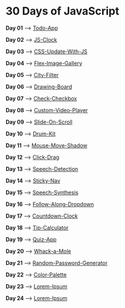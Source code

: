 # 30 Days of JavaScript

**Day 01** --> [Todo-App](https://todo-app-sr.netlify.app/)

**Day 02** --> [JS-Clock](https://js-clock-sr.netlify.app/)

**Day 03** --> [CSS-Update-With-JS](https://codepen.io/LeviaThanSr/full/VwmXxBG)

**Day 04** --> [Flex-Image-Gallery](https://image-gallery-sr.netlify.app/)

**Day 05** --> [City-Filter](https://moroccan-city-filter.netlify.app/)

**Day 06** --> [Drawing-Board](https://drawing-board-levisr.netlify.app/)

**Day 07** --> [Check-Checkbox](https://check-checkbox-sr.netlify.app/)

**Day 08** --> [Custom-Video-Player](https://custom-video-palyer-sr.netlify.app/)

**Day 09** --> [Slide-On-Scroll](https://slide-in-on-scroll-sr.netlify.app)

**Day 10** --> [Drum-Kit](https://drum-kit-sr.netlify.app/)

**Day 11** --> [Mouse-Move-Shadow](https://text-shadow-change.netlify.app/)

**Day 12** --> [Click-Drag](https://click-drag-sr.netlify.app/)

**Day 13** --> [Speech-Detection](https://speech-detection-sr.netlify.app/)

**Day 14** --> [Sticky-Nav](https://sticky-nav-sr.netlify.app/)

**Day 15** --> [Speech-Synthesis](https://speech-synthesis-sr.netlify.app/)

**Day 16** --> [Follow-Along-Dropdown](https://dropdown-sr.netlify.app/)

**Day 17** --> [Countdown-Clock](https://countdown-clock-sr.netlify.app/)

**Day 18** --> [Tip-Calculator](https://tip-calc-sr.netlify.app/)

**Day 19** --> [Quiz-App](https://quiz-app-sr.netlify.app/)

**Day 20** --> [Whack-a-Mole](https://whack-a-mole-sr.netlify.app/)

**Day 21** --> [Random-Password-Generator](https://random-password-generator-sr.netlify.app/)

**Day 22** --> [Color-Palette](https://color-palette-sr.netlify.app/)

**Day 23** --> [Lorem-Ipsum](https://lorem-ipsum-sr.netlify.app/)

**Day 24** --> [Lorem-Ipsum](https://smoke-text-js.netlify.app/)
